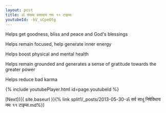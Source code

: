 ```yaml
---
layout: post
title: ॐ संख्या प्रसादाय नमः ११ टाइम्स
youtubeId: -hV_sCpeOtg
---
```

 
 
Helps get goodness, bliss and peace and God's blessings
 
Helps remain focused, help generate inner energy 
 
Helps boost physical and mental health 
 
Helps remain grounded and generates a sense of gratitude towards the greater power 
 
Helps reduce bad karma
 
 
 
 


{% include youtubePlayer.html id=page.youtubeId %}
 
[Next]({{ site.baseurl }}{% link  split1/_posts/2013-05-30-ॐ सर्व साधु निषेविथाय नमः ११ टाइम्स.md%})
 
